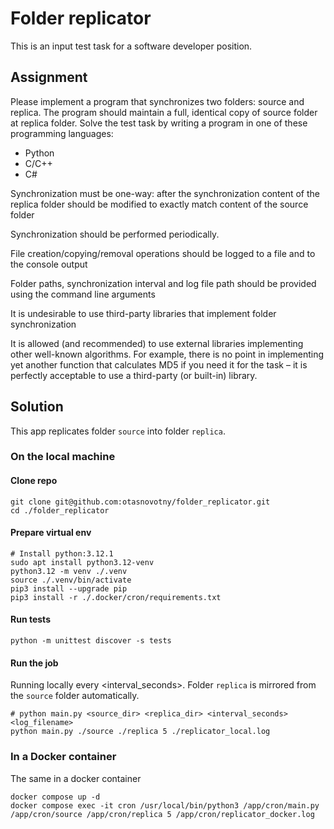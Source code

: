 # Folder replicator
This is an input test task for a software developer position.

## Assignment
Please implement a program that synchronizes two folders: source and replica. 
The program should maintain a full, identical copy of source folder at replica folder.
Solve the test task by writing a program in one of these programming languages:
- Python
- C/C++
- C#

Synchronization must be one-way: after the synchronization content of the
replica folder should be modified to exactly match content of the source
folder

Synchronization should be performed periodically.

File creation/copying/removal operations should be logged to a file and to the
console output

Folder paths, synchronization interval and log file path should be provided
using the command line arguments

It is undesirable to use third-party libraries that implement folder
synchronization

It is allowed (and recommended) to use external libraries implementing other
well-known algorithms. For example, there is no point in implementing yet
another function that calculates MD5 if you need it for the task – it is
perfectly acceptable to use a third-party (or built-in) library.


## Solution

This app replicates folder `source` into folder `replica`.

### On the local machine

#### Clone repo
```
git clone git@github.com:otasnovotny/folder_replicator.git
cd ./folder_replicator
```

#### Prepare virtual env
```
# Install python:3.12.1
sudo apt install python3.12-venv
python3.12 -m venv ./.venv
source ./.venv/bin/activate
pip3 install --upgrade pip
pip3 install -r ./.docker/cron/requirements.txt
```

#### Run tests
```
python -m unittest discover -s tests
```

#### Run the job
Running locally every <interval_seconds>. 
Folder `replica` is mirrored from the `source` folder automatically.
```
# python main.py <source_dir> <replica_dir> <interval_seconds> <log_filename>
python main.py ./source ./replica 5 ./replicator_local.log
```

### In a Docker container
The same in a docker container
```
docker compose up -d
docker compose exec -it cron /usr/local/bin/python3 /app/cron/main.py /app/cron/source /app/cron/replica 5 /app/cron/replicator_docker.log
```
